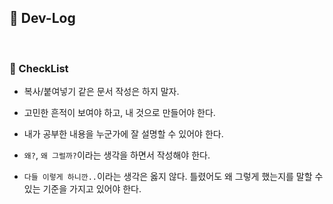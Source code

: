 ## :memo: Dev-Log

<br>

### :pushpin: CheckList

* 복사/붙여넣기 같은 문서 작성은 하지 말자.

* 고민한 흔적이 보여야 하고, 내 것으로 만들어야 한다.

* 내가 공부한 내용을 누군가에 잘 설명할 수 있어야 한다.

* `왜?`, `왜 그럴까?`이라는 생각을 하면서 작성해야 한다.

* `다들 이렇게 하니깐..`이라는 생각은 옳지 않다. 틀렸어도 왜 그렇게 했는지를 말할 수 있는 기준을 가지고 있어야 한다.

